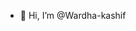 - 👋 Hi, I’m @Wardha-kashif


<!---
Wardha-kashif/Wardha-kashif is a ✨ special ✨ repository because its `README.md` (this file) appears on your GitHub profile.
You can click the Preview link to take a look at your changes.
--->
